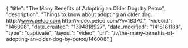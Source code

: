 {
    "title": "The Many Benefits of Adopting an Older Dog: by Petco",
    "description": "Things to know about adopting an older dog. http:\/\/www.petco.com http:\/\/video.petco.com\/?v=18370.",
    "videoid": "146008",
    "date_created": "1394818927",
    "date_modified": "1418181188",
    "type": "captivate",
    "layout": "video",
    "url": "\/v\/the-many-benefits-of-adopting-an-older-dog-by-petco\/146008"
}